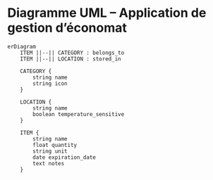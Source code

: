 # Diagramme UML – Application de gestion d’économat

```mermaid
erDiagram
    ITEM ||--|| CATEGORY : belongs_to
    ITEM ||--|| LOCATION : stored_in

    CATEGORY {
        string name
        string icon
    }

    LOCATION {
        string name
        boolean temperature_sensitive
    }

    ITEM {
        string name
        float quantity
        string unit
        date expiration_date
        text notes
    }

    
```
